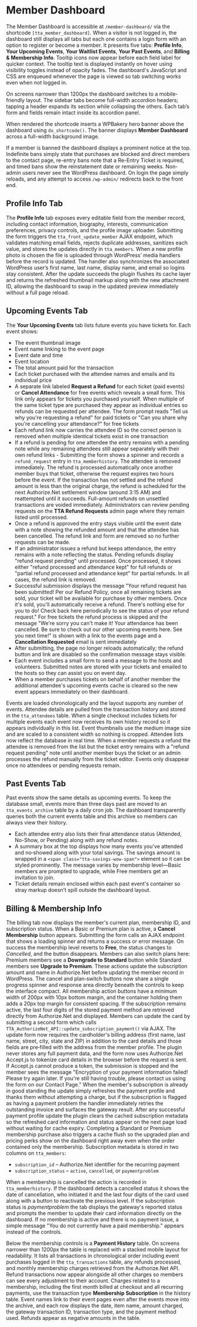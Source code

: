 # Member Dashboard

The Member Dashboard is accessible at `/member-dashboard/` via the shortcode `[tta_member_dashboard]`.
When a visitor is not logged in, the dashboard still displays all tabs but each one contains a login form with an option to register or become a member.
It presents five tabs: **Profile Info**, **Your Upcoming Events**, **Your Waitlist Events**, **Your Past Events**, and **Billing & Membership Info**. Tooltip icons now appear before each field label for quicker context. The tooltip text is displayed instantly on hover using visibility toggles instead of opacity fades. The dashboard's JavaScript and CSS are enqueued whenever the page is viewed so tab switching works even when not logged in.

On screens narrower than 1200px the dashboard switches to a mobile-friendly layout. The sidebar tabs become full-width accordion headers; tapping a header expands its section while collapsing the others. Each tab’s form and fields remain intact inside its accordion panel.

When rendered the shortcode inserts a WPBakery hero banner above the dashboard using `do_shortcode()`. The banner displays **Member Dashboard** across a full-width background image.

If a member is banned the dashboard displays a prominent notice at the top. Indefinite bans simply state that purchases are blocked and direct members to the contact page, re-entry bans note that a Re-Entry Ticket is required, and timed bans show the reinstatement date or remaining weeks.
Non-admin users never see the WordPress dashboard. On login the page simply reloads, and any attempt to access `/wp-admin/` redirects back to the front end.


## Profile Info Tab

The **Profile Info** tab exposes every editable field from the member record, including contact information, biography, interests, communication preferences, privacy controls, and the profile image uploader. Submitting the form triggers the `tta_front_update_member` AJAX endpoint, which validates matching email fields, rejects duplicate addresses, sanitizes each value, and stores the updates directly in `tta_members`. When a new profile photo is chosen the file is uploaded through WordPress’ media handlers before the record is updated. The handler also synchronizes the associated WordPress user’s first name, last name, display name, and email so logins stay consistent. After the update succeeds the plugin flushes its cache layer and returns the refreshed thumbnail markup along with the new attachment ID, allowing the dashboard to swap in the updated preview immediately without a full page reload.


## Upcoming Events Tab

The **Your Upcoming Events** tab lists future events you have tickets for. Each event
shows:

- The event thumbnail image
- Event name linking to the event page
- Event date and time
- Event location
- The total amount paid for the transaction
- Each ticket purchased with the attendee names and emails and its individual price
- A separate link labeled **Request a Refund** for each ticket (paid events) or **Cancel Attendance** for free events which reveals a small form. This link only appears for tickets you purchased yourself. When multiple of the same ticket type are purchased they appear as individual entries so refunds can be requested per attendee. The form prompt reads "Tell us why you're requesting a refund" for paid tickets or "Can you share why you're cancelling your attendance?" for free tickets
- Each refund link now carries the attendee ID so the correct person is removed when multiple identical tickets exist in one transaction
- If a refund is pending for one attendee the entry remains with a pending note while any remaining attendees still appear separately with their own refund links
        - Submitting the form shows a spinner and records a `refund_request` entry in `tta_memberhistory`. The attendee is removed immediately. The refund is processed automatically once another member buys that ticket, otherwise the request expires two hours before the event. If the transaction has not settled and the refund amount is less than the original charge, the refund is scheduled for the next Authorize.Net settlement window (around 3:15 AM) and reattempted until it succeeds. Full-amount refunds on unsettled transactions are voided immediately. Administrators can review pending requests on the **TTA Refund Requests** admin page where they remain listed until processed.
- Once a refund is approved the entry stays visible until the event date with a note showing the refunded amount and that the attendee has been cancelled. The refund link and form are removed so no further requests can be made.
- If an administrator issues a refund but keeps attendance, the entry remains with a note reflecting the status. Pending refunds display "refund request pending" until processed. Once processed, it shows either "refund processed and attendance kept" for full refunds or "partial refund processed and attendance kept" for partial refunds. In all cases, the refund link is removed.
 - Successful submission displays the message "Your refund request has been submitted! Per our Refund Policy, once all remaining tickets are sold, your ticket will be available for purchase by other members. Once it's sold, you'll automatically receive a refund. There's nothing else for you to do! Check back here periodically to see the status of your refund request." For free tickets the refund process is skipped and the message "We're sorry you can't make it! Your attendance has been cancelled. Be sure to check out our other upcoming events here. See you next time!" is shown with a link to the events page and a **Cancellation Requested** email is sent immediately
- After submitting, the page no longer reloads automatically; the refund button and link are disabled so the confirmation message stays visible.
- Each event includes a small form to send a message to the hosts and volunteers. Submitted notes are stored with your tickets and emailed to the hosts so they can assist you on event day.
- When a member purchases tickets on behalf of another member the additional attendee's upcoming events cache is cleared so the new event appears immediately on their dashboard.

Events are loaded chronologically and the layout supports any number of events.
Attendee details are pulled from the transaction history and stored in the
`tta_attendees` table.
When a single checkout includes tickets for multiple events each event now
receives its own history record so it appears individually in this list.
Event thumbnails use the medium image size and are scaled to a consistent width so nothing is cropped.
Attendee lists now reflect the database in real time. When a member requests a refund the attendee is removed from the list but the ticket entry remains with a "refund request pending" note until another member buys the ticket or an admin processes the refund manually from the ticket editor. Events only disappear once no attendees or pending requests remain.

## Past Events Tab

Past events show the same details as upcoming events. To keep the database small, events more than three days past are moved to an `tta_events_archive` table by a daily cron job. The dashboard transparently queries both the current events table and this archive so members can always view their history.

- Each attendee entry also lists their final attendance status (Attended, No-Show, or Pending) along with any refund notes.
- A summary box at the top displays how many events you've attended and no‑showed along with your total savings. The savings amount is wrapped in a `<span class="tta-savings-wow-span">` element so it can be styled prominently. The message varies by membership level—Basic members are prompted to upgrade, while Free members get an invitation to join.
- Ticket details remain enclosed within each past event's container so stray markup doesn't spill outside the dashboard layout.

## Billing & Membership Info

The billing tab now displays the member's current plan, membership ID, and subscription status. When a Basic or Premium plan is active, a **Cancel Membership** button appears. Submitting the form calls an AJAX endpoint that shows a loading spinner and returns a success or error message. On success the membership level reverts to **Free**, the status changes to *Cancelled*, and the button disappears. Members can also switch plans here: Premium members see a **Downgrade to Standard** button while Standard members see **Upgrade to Premium**. These actions update the subscription amount and name in Authorize.Net before updating the member record in WordPress. The cancel and plan‑switch buttons now share a single progress spinner and response area directly beneath the controls to keep the interface compact.
All membership action buttons have a minimum width of 200px with 10px bottom margin, and the container holding them adds a 20px top margin for consistent spacing.
If the subscription remains active, the last four digits of the stored payment method are retrieved directly from Authorize.Net and displayed. Members can update the card by submitting a second form which calls `TTA_AuthorizeNet_API::update_subscription_payment()` via AJAX. The update form now requires the cardholder's billing address (first name, last name, street, city, state and ZIP) in addition to the card details and those fields are pre‑filled with the address from the member profile. The plugin never stores any full payment data, and the form now uses Authorize.Net Accept.js to tokenize card details in the browser before the request is sent. If Accept.js cannot produce a token, the submission is stopped and the member sees the message "Encryption of your payment information failed! Please try again later. If you're still having trouble, please contact us using the form on our Contact Page." When the member's subscription is already in good standing the update simply refreshes the payment profile and thanks them without attempting a charge, but if the subscription is flagged as having a payment problem the handler immediately retries the outstanding invoice and surfaces the gateway result. After any successful payment profile update the plugin clears the cached subscription metadata so the refreshed card information and status appear on the next page load without waiting for cache expiry. Completing a Standard or Premium membership purchase also triggers a cache flush so the upgraded plan and pricing perks show on the dashboard right away even when the order contained only the membership.
Subscription metadata is stored in two columns on `tta_members`:

- `subscription_id` – Authorize.Net identifier for the recurring payment
- `subscription_status` – `active`, `cancelled`, or `paymentproblem`

When a membership is cancelled the action is recorded in `tta_memberhistory`.
If the dashboard detects a cancelled status it shows the date of cancellation,
who initiated it and the last four digits of the card used along with a button
to reactivate the previous level. If the subscription status is *paymentproblem*
the tab displays the gateway's reported status and prompts the member to update
their card information directly on the dashboard.
If no membership is active and there is no payment issue, a simple message
"You do not currently have a paid membership." appears instead of the controls.

Below the membership controls is a **Payment History** table. On screens narrower than 1200px the table is replaced with a stacked mobile layout for readability. It lists all
transactions in chronological order including event purchases logged in the
`tta_transactions` table, any refunds processed, and monthly membership charges
retrieved from the Authorize.Net API. Refund transactions now appear alongside
all other charges so members can see every adjustment to their account.
Charges related to a membership, including the first month billed at checkout
and all recurring payments, use the transaction type **Membership Subscription**
in the history table.
Event names link to their event pages even after the events move into the
archive, and each row displays the date, item name, amount charged, the gateway
transaction ID, transaction type, and the payment method used. Refunds appear as
negative amounts in the table.
